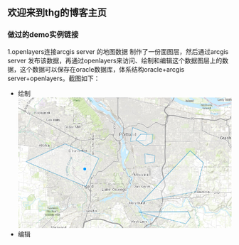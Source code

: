 ## 欢迎来到thg的博客主页

### 做过的demo实例链接

1.openlayers连接arcgis server 的地图数据
制作了一份面图层，然后通过arcgis server 发布该数据，再通过openlayers来访问、绘制和编辑这个数据图层上的数据，这个数据可以保存在oracle数据库，体系结构oracle+arcgis server+openlayers。截图如下：
* 绘制
![Alt Text](/img/20181212113824.png)
* 编辑
